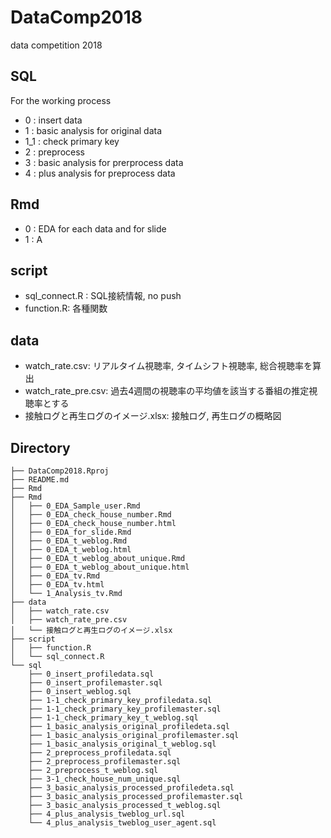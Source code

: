 # DataComp2018
data competition 2018

## SQL

For the working process

- 0 : insert data
- 1 : basic analysis for original data
- 1_1 : check primary key
- 2 : preprocess
- 3 : basic analysis for prerprocess data
- 4 : plus analysis for preprocess data

## Rmd

- 0 : EDA for each data and for slide
- 1 : A
## script
 
- sql_connect.R : SQL接続情報, no push
- function.R: 各種関数
## data

- watch_rate.csv: リアルタイム視聴率, タイムシフト視聴率, 総合視聴率を算出　
- watch_rate_pre.csv: 過去4週間の視聴率の平均値を該当する番組の推定視聴率とする
- 接触ログと再生ログのイメージ.xlsx: 接触ログ, 再生ログの概略図

## Directory

```
├── DataComp2018.Rproj
├── README.md
├── Rmd
├── Rmd
│   ├── 0_EDA_Sample_user.Rmd
│   ├── 0_EDA_check_house_number.Rmd
│   ├── 0_EDA_check_house_number.html
│   ├── 0_EDA_for_slide.Rmd
│   ├── 0_EDA_t_weblog.Rmd
│   ├── 0_EDA_t_weblog.html
│   ├── 0_EDA_t_weblog_about_unique.Rmd
│   ├── 0_EDA_t_weblog_about_unique.html
│   ├── 0_EDA_tv.Rmd
│   ├── 0_EDA_tv.html
│   └── 1_Analysis_tv.Rmd
├── data
│   ├── watch_rate.csv
│   ├── watch_rate_pre.csv
│   └── 接触ログと再生ログのイメージ.xlsx
├── script
│   ├── function.R
│   └── sql_connect.R
└── sql
    ├── 0_insert_profiledata.sql
    ├── 0_insert_profilemaster.sql
    ├── 0_insert_weblog.sql
    ├── 1-1_check_primary_key_profiledata.sql
    ├── 1-1_check_primary_key_profilemaster.sql
    ├── 1-1_check_primary_key_t_weblog.sql
    ├── 1_basic_analysis_original_profiledeta.sql
    ├── 1_basic_analysis_original_profilemaster.sql
    ├── 1_basic_analysis_original_t_weblog.sql
    ├── 2_preprocess_profiledata.sql
    ├── 2_preprocess_profilemaster.sql
    ├── 2_preprocess_t_weblog.sql
    ├── 3-1_check_house_num_unique.sql
    ├── 3_basic_analysis_processed_profiledeta.sql
    ├── 3_basic_analysis_processed_profilemaster.sql
    ├── 3_basic_analysis_processed_t_weblog.sql
    ├── 4_plus_analysis_tweblog_url.sql
    └── 4_plus_analysis_tweblog_user_agent.sql
```
